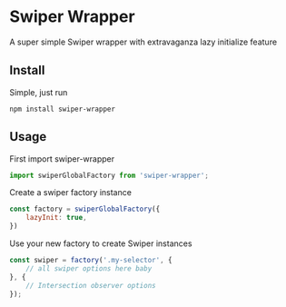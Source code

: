 # Swiper Wrapper
A super simple Swiper wrapper with extravaganza lazy initialize feature

## Install
Simple, just run
```
npm install swiper-wrapper
```

## Usage
First import swiper-wrapper
```js
import swiperGlobalFactory from 'swiper-wrapper';
```

Create a swiper factory instance
```js
const factory = swiperGlobalFactory({
    lazyInit: true,
})
```

Use your new factory to create Swiper instances
```js
const swiper = factory('.my-selector', {
    // all swiper options here baby
}, {
    // Intersection observer options
});
```
